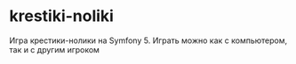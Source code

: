 # krestiki-noliki
Игра крестики-нолики на Symfony 5. Играть можно как с компьютером, так и с другим игроком
